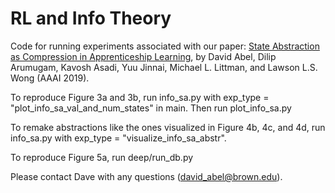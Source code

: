 # RL and Info Theory
Code for running experiments associated with our paper: [State Abstraction as Compression in Apprenticeship Learning](https://david-abel.github.io/papers/rlit_aaai_2019.pdf), by David Abel, Dilip Arumugam, Kavosh Asadi, Yuu Jinnai, Michael L. Littman, and Lawson L.S. Wong (AAAI 2019).

To reproduce Figure 3a and 3b, run info_sa.py with exp_type = "plot_info_sa_val_and_num_states" in main. Then run plot_info_sa.py

To remake abstractions like the ones visualized in Figure 4b, 4c, and 4d, run info_sa.py with exp_type = "visualize_info_sa_abstr".

To reproduce Figure 5a, run deep/run_db.py

Please contact Dave with any questions (david_abel@brown.edu).
